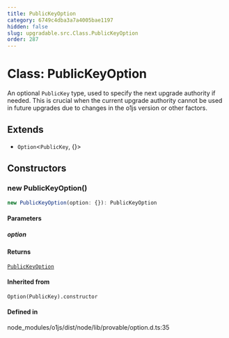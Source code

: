```yaml
---
title: PublicKeyOption
category: 6749c4dba3a7a4005bae1197
hidden: false
slug: upgradable.src.Class.PublicKeyOption
order: 287
---
```


# Class: PublicKeyOption

An optional `PublicKey` type, used to specify the next upgrade authority if needed.
This is crucial when the current upgrade authority cannot be used in future upgrades
due to changes in the o1js version or other factors.

## Extends

- `Option`\<`PublicKey`, \{\}\>

## Constructors

### new PublicKeyOption()

```ts
new PublicKeyOption(option: {}): PublicKeyOption
```

#### Parameters

##### option

#### Returns

[`PublicKeyOption`](upgradablesrcclasspublickeyoption)

#### Inherited from

`Option(PublicKey).constructor`

#### Defined in

node\_modules/o1js/dist/node/lib/provable/option.d.ts:35
